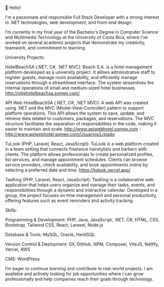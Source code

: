 👋 Hello!

I'm a passionate and responsible Full Stack Developer with a strong interest in .NET technologies, web development, and front-end design.

I’m currently in my final year of the Bachelor’s Degree in Computer Science and Multimedia Technology at the University of Costa Rica, where I’ve worked on several academic projects that demonstrate my creativity, teamwork, and commitment to learning.


University Projects:

HotelBeachSA (.NET, C#, .NET MVC): 
Beach S.A. is a hotel management platform developed as a university project. It allows administrative staff to register guests, manage room availability, and efficiently manage reservations through a streamlined interface. The system streamlines the internal operations of small and medium-sized hotel businesses. http://sitiehotelbeachsa.somee.com/

API Web HotelBeachSA (.NET, C#, .NET MVC): 
A web API was created using .NET and the MVC (Model-View-Controller) pattern to support platform operations. This API allows the system to save, update, and retrieve data related to customers, packages, and reservations. The MVC structure facilitates the separation of responsibilities in the code, making it easier to maintain and scale. http://www.apiwebhotel.somee.com - http://www.apiwebhotel.somee.com/Usuarios/Listado

TuLook (PHP, Laravel, React, JavaScript): 
TuLook is a web platform created in a team setting that connects freelance hairstylists and barbers with clients. The platform allows professionals to create personalized profiles, list services, and manage appointment schedules. Clients can browse service providers, check availability, and book appointments online by selecting a preferred date and time. https://tulook.vercel.app/

TasKing (PHP, Laravel, React, JavaScript):
TasKing is a collaborative web application that helps users organize and manage their tasks, events, and responsibilities through a dynamic and interactive calendar. Developed in a group, the project focuses on time management and personal productivity, offering features such as event reminders and activity tracking.

Skills:

Programming & Development: PHP, Java, JavaScript, .NET, C#, HTML, CSS, Bootstrap, Tailwind CSS, React, Laravel, Node.js

Database & Tools: MySQL, Oracle, HeidiSQL

Version Control & Deployment: Git, GitHub, NPM, Composer, ViteJS, Netlify, Vercel, AWS

CMS: WordPress

I’m eager to continue learning and contribute to real-world projects. I am available and actively looking for job opportunities where I can grow professionally and help companies reach their goals through technology.
